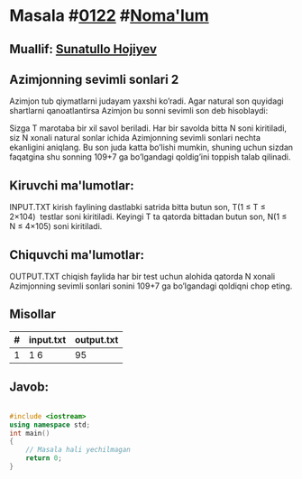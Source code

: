 
<h1>Masala #<a href="https://robocontest.uz/tasks/0122">0122</a> #<a href="https://robocontest.uz/tasks?category=1">Noma'lum</a></h1>
<h2> Muallif: <a href="https://robocontest.uz/profile/sunnat">Sunatullo Hojiyev</a></h2>
<h2>Azimjonning sevimli sonlari 2</h2>
<p>Azimjon tub qiymatlarni judayam yaxshi ko’radi. Agar natural son quyidagi shartlarni qanoatlantirsa Azimjon bu sonni sevimli son deb hisoblaydi:



Sizga T marotaba bir xil savol beriladi. Har bir savolda bitta N soni kiritiladi, siz N xonali natural sonlar ichida Azimjonning sevimli sonlari nechta ekanligini aniqlang. Bu son juda katta bo’lishi mumkin, shuning uchun sizdan faqatgina shu sonning 109+7 ga bo’lgandagi qoldig’ini toppish talab qilinadi.</p>
<h2>Kiruvchi ma'lumotlar:</h2>
<p>INPUT.TXT kirish faylining dastlabki satrida bitta butun son, T(1 ≤ T ≤ 2×104)  testlar soni kiritiladi. Keyingi T ta qatorda bittadan butun son, N(1 ≤ N ≤ 4×105) soni kiritiladi.</p>
<h2>Chiquvchi ma'lumotlar:</h2>
<p>OUTPUT.TXT chiqish faylida har bir test uchun alohida qatorda N xonali Azimjonning sevimli sonlari sonini 109+7 ga bo’lgandagi qoldiqni chop eting.</p>
<h2>Misollar</h2>
<table>
    <thead>
        <tr>
            <th>#</th>
            <th>input.txt</th>
            <th>output.txt</th>
        </tr>
    </thead>
    <tbody>
            <tr>
                <td>1</td>
                <td>1
6</td>
                <td>95</td>
            </tr>
    </tbody>
    </table>
    
<h2>Javob:</h2>

######
```cpp
#include <iostream>
using namespace std;
int main()
{
    // Masala hali yechilmagan
    return 0;
}
```
